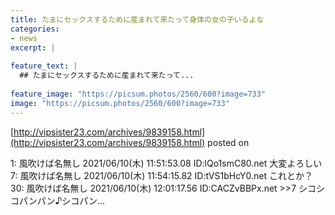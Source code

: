 ```yaml
---
title: たまにセックスするために産まれて来たって身体の女の子いるよな
categories:
- news
excerpt: |
  
feature_text: |
  ## たまにセックスするために産まれて来たって...
  
feature_image: "https://picsum.photos/2560/600?image=733"
image: "https://picsum.photos/2560/600?image=733"
---
```


[http://vipsister23.com/archives/9839158.html](http://vipsister23.com/archives/9839158.html)
posted on 

<!--more-->

1: 風吹けば名無し 2021/06/10(木) 11:51:53.08 ID:lQo1smC80.net 大変よろしい 7: 風吹けば名無し 2021/06/10(木) 11:54:15.82 ID:tVS1bHcY0.net これとか？ 30: 風吹けば名無し 2021/06/10(木) 12:01:17.56 ID:CACZvBBPx.net &gt;&gt;7 シコシコパンパン♪シコパン...
